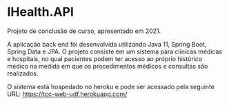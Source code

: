 # IHealth.API

Projeto de conclusão de curso, apresentado em 2021.

A aplicação back end foi desenvolvida utilizando Java 11, Spring Boot, Spring Data e JPA. O projeto consiste em um sistema para clínicas médicas e hospitais,
no qual pacientes podem ter acesso ao próprio histórico médico na medida em que os procedimentos médicos e consultas são realizados. 

O sistema está hospedado no heroku e pode ser acessado pela seguinte URL: https://tcc-web-udf.herokuapp.com/
